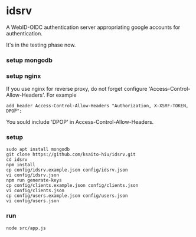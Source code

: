 # idsrv

A WebID-OIDC authentication server appropriating
google accounts for authentication.

It's in the testing phase now.

### setup mongodb

### setup nginx

If you use nginx for reverse proxy, do not forget
configure 'Access-Control-Allow-Headers'. For example

    add_header Access-Control-Allow-Headers "Authorization, X-XSRF-TOKEN, DPOP";

You sould include 'DPOP' in Access-Control-Allow-Headers.

### setup

    sudo apt install mongodb
    git clone https://github.com/ksaito-hiu/idsrv.git
    cd idsrv
    npm install
    cp config/idsrv.example.json config/idsrv.json
    vi config/idsrv.json
    npm run generate-keys
    cp config/clients.example.json config/clients.json
    vi config/clients.json
    cp config/users.example.json config/users.json
    vi config/users.json

### run

    node src/app.js

